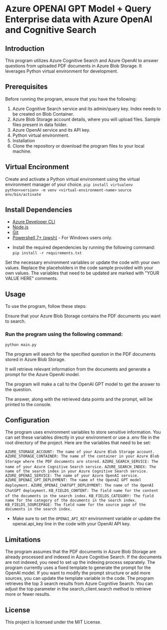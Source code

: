 # Azure OPENAI GPT Model + Query Enterprise data with Azure OpenAI and Cognitive Search
## Introduction
This program utilizes Azure Cognitive Search and Azure OpenAI to answer questions from uploaded PDF documents in Azure Blob Storage. It leverages Python virtual environment for development.

## Prerequisites
Before running the program, ensure that you have the following:

1. Azure Cognitive Search service and its admin/query key. Index needs to be created on Blob Container.
2. Azure Blob Storage account details, where you will upload files. Sample files present in data folder.
3. Azure OpenAI service and its API key.
4. Python virtual environment.
5. Installation
6. Clone the repository or download the program files to your local machine.

## Virtual Encironment
Create and activate a Python virtual environment using the virtual environment manager of your choice.
`pip install virtualenv`
`python<version> -m venv <virtual-environment-name>`
`source env/bin/activate`

## Install Dependencies
- [Azure Developer CLI](https://aka.ms/azure-dev/install)
- [Node.js](https://nodejs.org/en/download/)
- [Git](https://git-scm.com/downloads)
- [Powershell 7+ (pwsh)](https://github.com/powershell/powershell) - For Windows users only.
* Install the required dependencies by running the following command:
`pip install -r requirements.txt`

Set the necessary environment variables or update the code with your own values. Replace the placeholders in the code sample provided with your own values. The variables that need to be updated are marked with "YOUR VALUE HERE" comments.

## Usage
To use the program, follow these steps:

Ensure that your Azure Blob Storage contains the PDF documents you want to search.

### Run the program using the following command:
`python main.py`

The program will search for the specified question in the PDF documents stored in Azure Blob Storage.

It will retrieve relevant information from the documents and generate a prompt for the Azure OpenAI model.

The program will make a call to the OpenAI GPT model to get the answer to the question.

The answer, along with the retrieved data points and the prompt, will be printed to the console.

## Configuration
The program uses environment variables to store sensitive information. You can set these variables directly in your environment or use a .env file in the root directory of the project. Here are the variables that need to be set:

`AZURE_STORAGE_ACCOUNT: The name of your Azure Blob Storage account.`
`AZURE_STORAGE_CONTAINER: The name of the container in your Azure Blob Storage where the PDF documents are stored.`
`AZURE_SEARCH_SERVICE: The name of your Azure Cognitive Search service.`
`AZURE_SEARCH_INDEX: The name of the search index in your Azure Cognitive Search service.`
`AZURE_OPENAI_SERVICE: The name of your Azure OpenAI service.`
`AZURE_OPENAI_GPT_DEPLOYMENT: The name of the OpenAI GPT model deployment.`
`AZURE_OPENAI_CHATGPT_DEPLOYMENT: The name of the OpenAI ChatGPT deployment.`
`KB_FIELDS_CONTENT: The field name for the content of the documents in the search index.`
`KB_FIELDS_CATEGORY: The field name for the category of the documents in the search index.`
`KB_FIELDS_SOURCEPAGE: The field name for the source page of the documents in the search index.`
* Make sure to set the `OPENAI_API_KEY` environment variable or update the openai.api_key line in the code with your OpenAI API key.

## Limitations
The program assumes that the PDF documents in Azure Blob Storage are already processed and indexed in Azure Cognitive Search. If the documents are not indexed, you need to set up the indexing process separately.
The program currently uses a fixed template to generate the prompt for the OpenAI model. If you want to modify the prompt structure or add more sources, you can update the template variable in the code.
The program retrieves the top 3 search results from Azure Cognitive Search. You can adjust the top parameter in the search_client.search method to retrieve more or fewer results.
## License
This project is licensed under the MIT License.